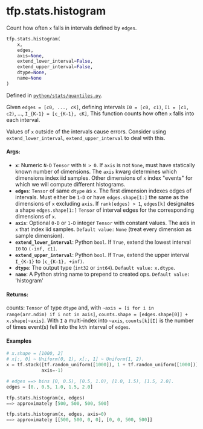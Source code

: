 <div itemscope itemtype="http://developers.google.com/ReferenceObject">
<meta itemprop="name" content="tfp.stats.histogram" />
<meta itemprop="path" content="Stable" />
</div>

# tfp.stats.histogram

Count how often `x` falls in intervals defined by `edges`.

``` python
tfp.stats.histogram(
    x,
    edges,
    axis=None,
    extend_lower_interval=False,
    extend_upper_interval=False,
    dtype=None,
    name=None
)
```



Defined in [`python/stats/quantiles.py`](https://github.com/tensorflow/probability/tree/master/tensorflow_probability/python/stats/quantiles.py).

<!-- Placeholder for "Used in" -->

Given `edges = [c0, ..., cK]`, defining intervals
`I0 = [c0, c1)`, `I1 = [c1, c2)`, ..., `I_{K-1} = [c_{K-1}, cK]`,
This function counts how often `x` falls into each interval.

Values of `x` outside of the intervals cause errors.  Consider using
`extend_lower_interval`, `extend_upper_interval` to deal with this.

#### Args:

* <b>`x`</b>:  Numeric `N-D` `Tensor` with `N > 0`.  If `axis` is not
  `None`, must have statically known number of dimensions. The
  `axis` kwarg determines which dimensions index iid samples.
  Other dimensions of `x` index "events" for which we will compute different
  histograms.
* <b>`edges`</b>:  `Tensor` of same `dtype` as `x`.  The first dimension indexes edges
  of intervals.  Must either be `1-D` or have `edges.shape[1:]` the same
  as the dimensions of `x` excluding `axis`.
  If `rank(edges) > 1`, `edges[k]` designates a shape `edges.shape[1:]`
  `Tensor` of interval edges for the corresponding dimensions of `x`.
* <b>`axis`</b>:  Optional `0-D` or `1-D` integer `Tensor` with constant
  values. The axis in `x` that index iid samples.
  `Default value:` `None` (treat every dimension as sample dimension).
* <b>`extend_lower_interval`</b>:  Python `bool`.  If `True`, extend the lowest
  interval `I0` to `(-inf, c1]`.
* <b>`extend_upper_interval`</b>:  Python `bool`.  If `True`, extend the upper
  interval `I_{K-1}` to `[c_{K-1}, +inf)`.
* <b>`dtype`</b>: The output type (`int32` or `int64`). `Default value:` `x.dtype`.
* <b>`name`</b>:  A Python string name to prepend to created ops.
  `Default value:` 'histogram'


#### Returns:

  counts: `Tensor` of type `dtype` and, with
    `~axis = [i for i in range(arr.ndim) if i not in axis]`,
    `counts.shape = [edges.shape[0]] + x.shape[~axis]`.
    With `I` a multi-index into `~axis`, `counts[k][I]` is the number of times
    event(s) fell into the `kth` interval of `edges`.

#### Examples

```python
# x.shape = [1000, 2]
# x[:, 0] ~ Uniform(0, 1), x[:, 1] ~ Uniform(1, 2).
x = tf.stack([tf.random_uniform([1000]), 1 + tf.random_uniform([1000])],
             axis=-1)

# edges ==> bins [0, 0.5), [0.5, 1.0), [1.0, 1.5), [1.5, 2.0].
edges = [0., 0.5, 1.0, 1.5, 2.0]

tfp.stats.histogram(x, edges)
==> approximately [500, 500, 500, 500]

tfp.stats.histogram(x, edges, axis=0)
==> approximately [[500, 500, 0, 0], [0, 0, 500, 500]]
```